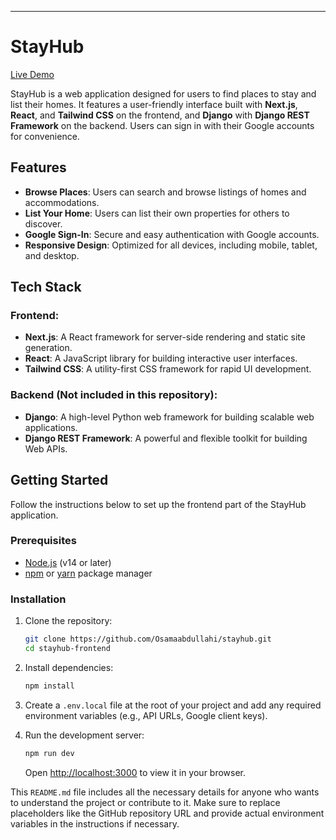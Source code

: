 
---

# StayHub

[Live Demo](https://stayhub-abdullahis-projects-e4c012a2.vercel.app/)

StayHub is a web application designed for users to find places to stay and list their homes. It features a user-friendly interface built with **Next.js**, **React**, and **Tailwind CSS** on the frontend, and **Django** with **Django REST Framework** on the backend. Users can sign in with their Google accounts for convenience.

## Features

- **Browse Places**: Users can search and browse listings of homes and accommodations.
- **List Your Home**: Users can list their own properties for others to discover.
- **Google Sign-In**: Secure and easy authentication with Google accounts.
- **Responsive Design**: Optimized for all devices, including mobile, tablet, and desktop.

## Tech Stack

### Frontend:
- **Next.js**: A React framework for server-side rendering and static site generation.
- **React**: A JavaScript library for building interactive user interfaces.
- **Tailwind CSS**: A utility-first CSS framework for rapid UI development.

### Backend (Not included in this repository):
- **Django**: A high-level Python web framework for building scalable web applications.
- **Django REST Framework**: A powerful and flexible toolkit for building Web APIs.

## Getting Started

Follow the instructions below to set up the frontend part of the StayHub application.

### Prerequisites

- [Node.js](https://nodejs.org/) (v14 or later)
- [npm](https://www.npmjs.com/) or [yarn](https://yarnpkg.com/) package manager

### Installation

1. Clone the repository:
   ```bash
   git clone https://github.com/Osamaabdullahi/stayhub.git
   cd stayhub-frontend
   ```

2. Install dependencies:
   ```bash
   npm install
   ```

3. Create a `.env.local` file at the root of your project and add any required environment variables (e.g., API URLs, Google client keys).

4. Run the development server:
   ```bash
   npm run dev
   ```

   Open [http://localhost:3000](http://localhost:3000) to view it in your browser.






This `README.md` file includes all the necessary details for anyone who wants to understand the project or contribute to it. Make sure to replace placeholders like the GitHub repository URL and provide actual environment variables in the instructions if necessary.
